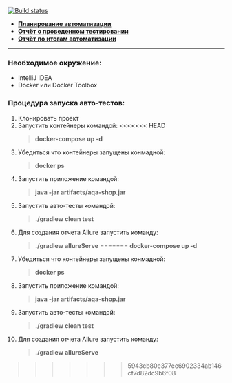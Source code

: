[![Build status](https://ci.appveyor.com/api/projects/status/o4vgi93mw7wgumjl?svg=true)](https://ci.appveyor.com/project/Sidenov/webtour)

+ [**Планирование автоматизации**](Plan.md)
+ [**Отчёт о проведенном тестировании**](Report.md)
+ [**Отчёт по итогам автоматизации**](Summary.md)
___
### Необходимое окружение:
- IntelliJ IDEA
- Docker или Docker Toolbox

### Процедура запуска авто-тестов:
1. Клонировать проект
2. Запустить контейнеры командой:
<<<<<<< HEAD
   > **docker-compose up -d**
3. Убедиться что контейнеры запущены конмадной:
   > **docker ps**
4. Запустить приложение командой:
   > **java -jar artifacts/aqa-shop.jar**
5. Запустить авто-тесты командой:
   > **./gradlew clean test**
6. Для создания отчета Allure запустить команду:
   > **./gradlew allureServe**
=======
    > **docker-compose up -d**
3. Убедиться что контейнеры запущены конмадной:
    > **docker ps**
4. Запустить приложение командой:
    > **java -jar artifacts/aqa-shop.jar**
5. Запустить авто-тесты командой:
    > **./gradlew clean test**
6. Для создания отчета Allure запустить команду:
    > **./gradlew allureServe**
>>>>>>> 5943cb80e377ee6902334ab146cf7d82dc9b6f08


